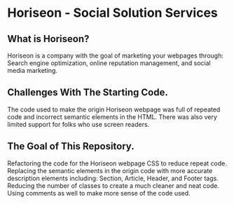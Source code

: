 # Horiseon - Social Solution Services

## What is Horiseon?
Horiseon is a company with the goal of marketing your webpages through: Search engine optimization, online reputation management, and social media marketing.

## Challenges With The Starting Code.
The code used to make the origin Horiseon webpage was full of repeated code and incorrect semantic elements in the HTML. There was also very limited support for folks who use screen readers.

## The Goal of This Repository.
Refactoring the code for the Horiseon webpage CSS to reduce repeat code. Replacing the semantic elements in the origin code with more accurate description elements including: Section, Article, Header, and Footer tags. Reducing the number of classes to create a much cleaner and neat code. Using comments as well to make more sense of the code used.

